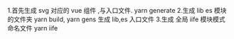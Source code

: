 1.首先生成 svg 对应的 vue 组件 ,与入口文件. yarn generate 2.生成 lib es 模块的文件夹 yarn build, yarn gens 生成 lib,es 入口文件 3.生成 全局 iife 模块模式 命名文件 yarn iife
